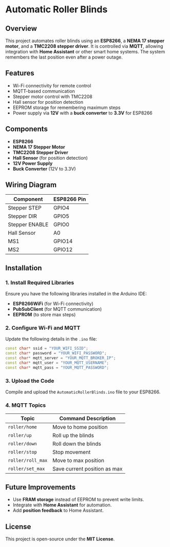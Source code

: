 # Automatic Roller Blinds

## Overview
This project automates roller blinds using an **ESP8266**, a **NEMA 17 stepper motor**, and a **TMC2208 stepper driver**. It is controlled via **MQTT**, allowing integration with **Home Assistant** or other smart home systems. The system remembers the last position even after a power outage.

## Features
- Wi-Fi connectivity for remote control
- MQTT-based communication
- Stepper motor control with TMC2208
- Hall sensor for position detection
- EEPROM storage for remembering maximum steps
- Power supply via **12V** with a **buck converter** to **3.3V** for ESP8266

## Components
- **ESP8266**
- **NEMA 17 Stepper Motor**
- **TMC2208 Stepper Driver**
- **Hall Sensor** (for position detection)
- **12V Power Supply**
- **Buck Converter** (12V to 3.3V)

## Wiring Diagram
| Component       | ESP8266 Pin |
|----------------|------------|
| Stepper STEP   | GPIO4      |
| Stepper DIR    | GPIO5      |
| Stepper ENABLE | GPIO0      |
| Hall Sensor    | A0         |
| MS1            | GPIO14     |
| MS2            | GPIO12     |

## Installation
### 1. Install Required Libraries
Ensure you have the following libraries installed in the Arduino IDE:
- **ESP8266WiFi** (for Wi-Fi connectivity)
- **PubSubClient** (for MQTT communication)
- **EEPROM** (to store max steps)

### 2. Configure Wi-Fi and MQTT
Update the following details in the `.ino` file:
```cpp
const char* ssid = "YOUR_WIFI_SSID";
const char* password = "YOUR_WIFI_PASSWORD";
const char* mqtt_server = "YOUR_MQTT_BROKER_IP";
const char* mqtt_user = "YOUR_MQTT_USERNAME";
const char* mqtt_pass = "YOUR_MQTT_PASSWORD";
```

### 3. Upload the Code
Compile and upload the `AutomaticRollerBlinds.ino` file to your ESP8266.

### 4. MQTT Topics
| Topic             | Command Description       |
|------------------|-------------------------|
| `roller/home`    | Move to home position   |
| `roller/up`      | Roll up the blinds      |
| `roller/down`    | Roll down the blinds    |
| `roller/stop`    | Stop movement           |
| `roller/roll_max` | Move to max position   |
| `roller/set_max` | Save current position as max |

## Future Improvements
- Use **FRAM storage** instead of EEPROM to prevent write limits.
- Integrate with **Home Assistant** for automation.
- Add **position feedback** to Home Assistant.

## License
This project is open-source under the **MIT License**.

